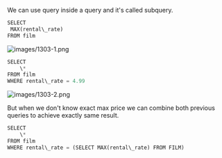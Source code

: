 


  
We can use query inside a query and it's called subquery.  
  

```python
SELECT   
 MAX(rental\_rate)  
FROM film
```
  
  
![images/1303-1.png](images/1303-1.png)  
  

```python
SELECT   
	\*  
FROM film  
WHERE rental\_rate = 4.99
```
  
  
![images/1303-2.png](images/1303-2.png)  
  
But when we don't know exact max price we can combine both previous queries to achieve exactly same result.  
  

```python
SELECT   
	\*  
FROM film  
WHERE rental\_rate = (SELECT MAX(rental\_rate) FROM FILM)
```
